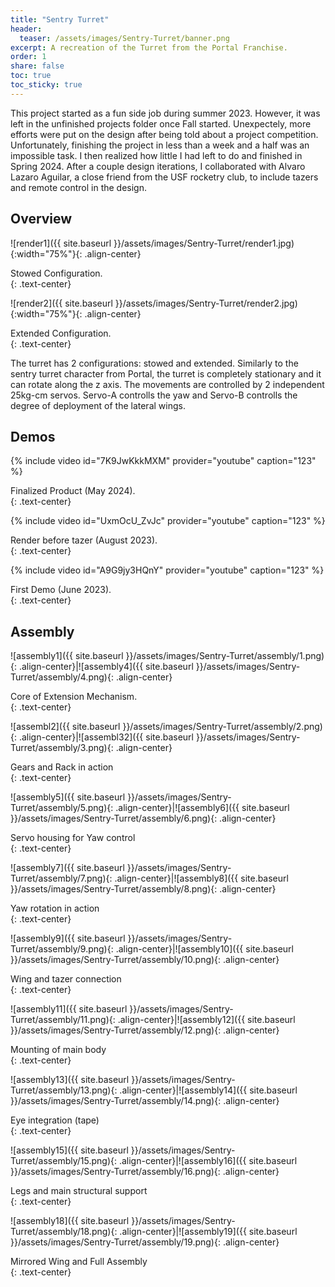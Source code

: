 ```yaml
---
title: "Sentry Turret"
header:
  teaser: /assets/images/Sentry-Turret/banner.png
excerpt: A recreation of the Turret from the Portal Franchise. 
order: 1
share: false
toc: true
toc_sticky: true
---
```


<style>
td, th {
   border: none!important;
}
</style>

This project started as a fun side job during summer 2023. However, it was left in the unfinished projects folder once Fall started. Unexpectely, more efforts were put on the design after being told about a project competition. Unfortunately, finishing the project in less than a week and a half was an impossible task. I then realized how little I had left to do and finished in Spring 2024. After a couple design iterations, I collaborated with Alvaro Lazaro Aguilar, a close friend from the USF rocketry club, to include tazers and remote control in the design. 

## Overview

![render1]({{ site.baseurl }}/assets/images/Sentry-Turret/render1.jpg){:width="75%"}{: .align-center}
<figcaption>Stowed Configuration.</figcaption>{: .text-center}

![render2]({{ site.baseurl }}/assets/images/Sentry-Turret/render2.jpg){:width="75%"}{: .align-center}
<figcaption>Extended Configuration.</figcaption>{: .text-center}

The turret has 2 configurations: stowed and extended. Similarly to the sentry turret character from Portal, the turret is completely stationary and it can rotate along the z axis. The movements are controlled by 2 independent 25kg-cm servos. Servo-A controlls the yaw and Servo-B controlls the degree of deployment of the lateral wings.

## Demos

{% include video id="7K9JwKkkMXM" provider="youtube" caption="123" %}
<figcaption>Finalized Product (May 2024).</figcaption>{: .text-center}

{% include video id="UxmOcU_ZvJc" provider="youtube" caption="123" %}
<figcaption>Render before tazer (August 2023).</figcaption>{: .text-center}

{% include video id="A9G9jy3HQnY" provider="youtube" caption="123" %}
<figcaption>First Demo (June 2023).</figcaption>{: .text-center}


## Assembly



![assembly1]({{ site.baseurl }}/assets/images/Sentry-Turret/assembly/1.png){: .align-center}|![assembly4]({{ site.baseurl }}/assets/images/Sentry-Turret/assembly/4.png){: .align-center}

<figcaption>Core of Extension Mechanism.</figcaption>{: .text-center}

<br />

![assembl2]({{ site.baseurl }}/assets/images/Sentry-Turret/assembly/2.png){: .align-center}|![assembl32]({{ site.baseurl }}/assets/images/Sentry-Turret/assembly/3.png){: .align-center}

<figcaption>Gears and Rack in action</figcaption>{: .text-center}

<br />


![assembly5]({{ site.baseurl }}/assets/images/Sentry-Turret/assembly/5.png){: .align-center}|![assembly6]({{ site.baseurl }}/assets/images/Sentry-Turret/assembly/6.png){: .align-center}

<figcaption>Servo housing for Yaw control </figcaption>{: .text-center}

<br />


![assembly7]({{ site.baseurl }}/assets/images/Sentry-Turret/assembly/7.png){: .align-center}|![assembly8]({{ site.baseurl }}/assets/images/Sentry-Turret/assembly/8.png){: .align-center}

<figcaption>Yaw rotation in action </figcaption>{: .text-center}

<br />


![assembly9]({{ site.baseurl }}/assets/images/Sentry-Turret/assembly/9.png){: .align-center}|![assembly10]({{ site.baseurl }}/assets/images/Sentry-Turret/assembly/10.png){: .align-center}

<figcaption>Wing and tazer connection</figcaption>{: .text-center}

<br />



![assembly11]({{ site.baseurl }}/assets/images/Sentry-Turret/assembly/11.png){: .align-center}|![assembly12]({{ site.baseurl }}/assets/images/Sentry-Turret/assembly/12.png){: .align-center}

<figcaption>Mounting of main body</figcaption>{: .text-center}

<br />


![assembly13]({{ site.baseurl }}/assets/images/Sentry-Turret/assembly/13.png){: .align-center}|![assembly14]({{ site.baseurl }}/assets/images/Sentry-Turret/assembly/14.png){: .align-center}

<figcaption>Eye integration (tape)</figcaption>{: .text-center}

<br />


![assembly15]({{ site.baseurl }}/assets/images/Sentry-Turret/assembly/15.png){: .align-center}|![assembly16]({{ site.baseurl }}/assets/images/Sentry-Turret/assembly/16.png){: .align-center}

<figcaption>Legs and main structural support</figcaption>{: .text-center}

<br />


![assembly18]({{ site.baseurl }}/assets/images/Sentry-Turret/assembly/18.png){: .align-center}|![assembly19]({{ site.baseurl }}/assets/images/Sentry-Turret/assembly/19.png){: .align-center}

<figcaption>Mirrored Wing and Full Assembly</figcaption>{: .text-center}

<br />
